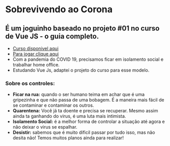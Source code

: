 # Sobrevivendo ao Corona
## É um joguinho baseado no projeto #01 no curso de Vue JS - o guia completo.
- [Curso disponivel aqui](https://www.udemy.com/course/vue-js-completo/)    
- [Para jogar clique aqui](https://brendacosta.github.io/sobrevivendo-ao-corona/)
- Com a pandemia do COVID 19, precisamos ficar em isolamento social e trabalhar home office. 
- Estudando Vue Js, adaptei o projeto do curso para esse modelo.

### Sobre os controles: 

- **Ficar na rua:** quando o ser humano teima em achar que é uma gripezinha e que não passa de uma bobagem. É a maneira mais fácil de se contaminar e contaminar os outros.
- **Quarentena:** Você já ta doente e precisa se recuperar. Mesmo assim ainda ta ganhando do virus, é uma luta mais intimista.
- **Isolamento Social:** é a melhor forma de controlar a situação até agora e não deixar o virus se espalhar.
- **Desistir:** sabemos que é muito dificil passar por tudo isso, mas não desita não! Temos muitos planos ainda para realizar!
 